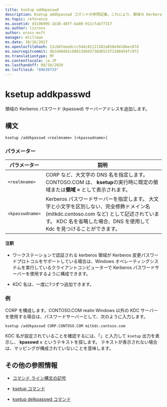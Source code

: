 ```yaml
---
title: ksetup addkpasswd
description: Ksetup addkpasswd コマンドの参照記事。これにより、領域の Kerberos パスワード (kpasswd) サーバーアドレスが追加されます。
ms.topic: reference
ms.assetid: d3196995-1b38-48ff-ba08-911cfab77317
ms.author: lizross
author: eross-msft
manager: mtillman
ms.date: 10/16/2017
ms.openlocfilehash: 21cbbfeeedccc54dc81121502a858e9418bec07d
ms.sourcegitcommit: db2d46842c68813d043738d6523f13d8454fc972
ms.translationtype: MT
ms.contentlocale: ja-JP
ms.lasthandoff: 09/10/2020
ms.locfileid: "89639733"
---
```

# <a name="ksetup-addkpasswd"></a>ksetup addkpasswd

領域の Kerberos パスワード (kpasswd) サーバーアドレスを追加します。

## <a name="syntax"></a>構文

```
ksetup /addkpasswd <realmname> [<kpasswdname>]
```

### <a name="parameters"></a>パラメーター

| パラメーター | 説明 |
| --------- | ----------- |
| `<realmname>` | CORP など、大文字の DNS 名を指定します。CONTOSO.COM は、 **ksetup**の実行時に既定の領域または**領域 =** として表示されます。 |
| `<kpasswdname>` | Kerberos パスワードサーバーを指定します。 大文字と小文字を区別しない、完全修飾ドメイン名 (mitkdc.contoso.com など) として記述されています。 KDC 名を省略した場合、DNS を使用して Kdc を見つけることができます。 |

#### <a name="remarks"></a>注釈

- ワークステーションで認証される kerberos 領域が Kerberos 変更パスワードプロトコルをサポートしている場合は、Windows オペレーティングシステムを実行しているクライアントコンピューターで Kerberos パスワードサーバーを使用するように構成できます。

- KDC 名は、一度に1つずつ追加できます。

### <a name="examples"></a>例

CORP を構成します。CONTOSO.COM realm Windows 以外の KDC サーバーを使用する場合は、パスワードサーバーとして、次のように入力します。

```
ksetup /addkpasswd CORP.CONTOSO.COM mitkdc.contoso.com
```

KDC 名が設定されていることを確認するには、「」と入力して `ksetup` 出力を表示し、 **kpasswd =** というテキストを探します。 テキストが表示されない場合は、マッピングが構成されていないことを意味します。

## <a name="additional-references"></a>その他の参照情報

- [コマンド ライン構文の記号](command-line-syntax-key.md)

- [ksetup コマンド](ksetup.md)

- [ksetup delkpasswd コマンド](ksetup-delkpasswd.md)
